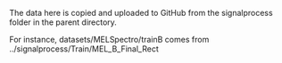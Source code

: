 The data here is copied and uploaded to GitHub from the signalprocess folder in the parent directory. 

For instance, datasets/MELSpectro/trainB comes from ../signalprocess/Train/MEL_B_Final_Rect